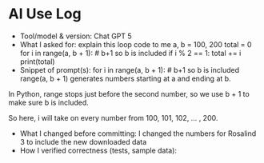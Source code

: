 # AI Use Log
- Tool/model & version: Chat GPT 5
- What I asked for: explain this loop code to me a, b = 100, 200 total = 0 for i in range(a, b + 1): # b+1 so b is included if i % 2 == 1: total += i print(total)
- Snippet of prompt(s): for i in range(a, b + 1):   # b+1 so b is included
range(a, b + 1) generates numbers starting at a and ending at b.

In Python, range stops just before the second number, so we use b + 1 to make sure b is included.

So here, i will take on every number from 100, 101, 102, … , 200.
- What I changed before committing: I changed the numbers for Rosalind 3 to include the new downloaded data
- How I verified correctness (tests, sample data):
